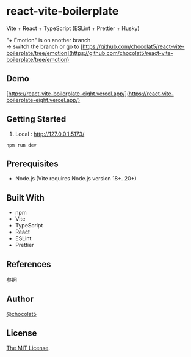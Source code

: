 # react-vite-boilerplate

Vite + React + TypeScript (ESLint + Prettier + Husky)

"+ Emotion" is on another branch  
-> switch the branch or go to [https://github.com/chocolat5/react-vite-boilerplate/tree/emotion](https://github.com/chocolat5/react-vite-boilerplate/tree/emotion)

## Demo

[https://react-vite-boilerplate-eight.vercel.app/](https://react-vite-boilerplate-eight.vercel.app/)

## Getting Started

1. Local : http://127.0.0.1:5173/

```
npm run dev
```

## Prerequisites

- Node.js (Vite requires Node.js version 18+. 20+)

## Built With

- npm
- Vite
- TypeScript
- React
- ESLint
- Prettier

## References

参照

## Author

[@chocolat5](https://github.com/chocolat5)

## License

[The MIT License](https://opensource.org/licenses/MIT).
